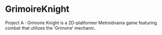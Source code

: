 # GrimoireKnight
Project A : Grimoire Knight is a 2D-platformer Metroidvania game featuring combat that utilizes the ‘Grimoire’ mechanic.
